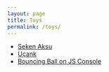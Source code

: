 ```yaml
---
layout: page
title: Toys
permalink: /toys/
---
```


- [Seken Aksu](/toys/seken-aksu)
- [Uçank](/toys/ucank)
- [Bouncing Ball on JS Console](/toys/bouncing-ball-on-js-console)

